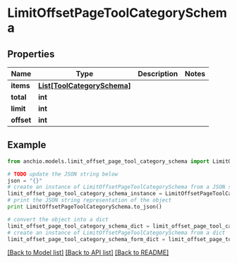 # LimitOffsetPageToolCategorySchema


## Properties

Name | Type | Description | Notes
------------ | ------------- | ------------- | -------------
**items** | [**List[ToolCategorySchema]**](ToolCategorySchema.md) |  | 
**total** | **int** |  | 
**limit** | **int** |  | 
**offset** | **int** |  | 

## Example

```python
from anchio.models.limit_offset_page_tool_category_schema import LimitOffsetPageToolCategorySchema

# TODO update the JSON string below
json = "{}"
# create an instance of LimitOffsetPageToolCategorySchema from a JSON string
limit_offset_page_tool_category_schema_instance = LimitOffsetPageToolCategorySchema.from_json(json)
# print the JSON string representation of the object
print LimitOffsetPageToolCategorySchema.to_json()

# convert the object into a dict
limit_offset_page_tool_category_schema_dict = limit_offset_page_tool_category_schema_instance.to_dict()
# create an instance of LimitOffsetPageToolCategorySchema from a dict
limit_offset_page_tool_category_schema_form_dict = limit_offset_page_tool_category_schema.from_dict(limit_offset_page_tool_category_schema_dict)
```
[[Back to Model list]](../README.md#documentation-for-models) [[Back to API list]](../README.md#documentation-for-api-endpoints) [[Back to README]](../README.md)


